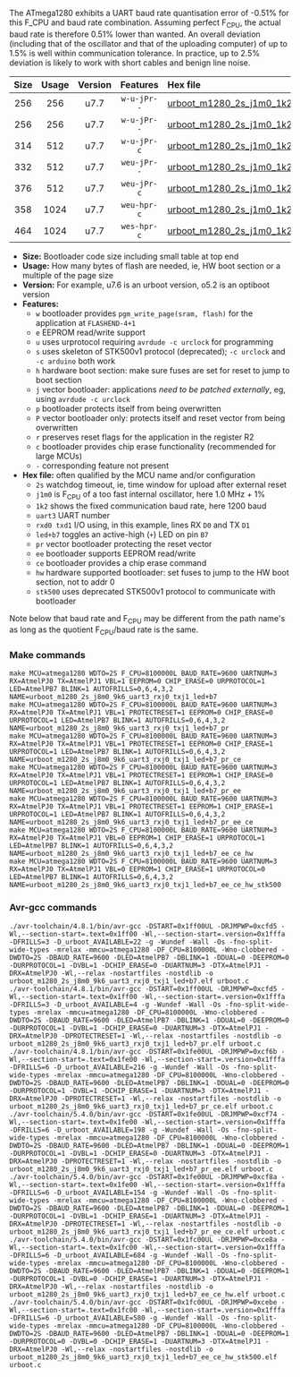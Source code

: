 The ATmega1280 exhibits a UART baud rate quantisation error of -0.51% for this F_CPU and baud rate combination. Assuming perfect F<sub>CPU</sub>, the actual baud rate is therefore 0.51% lower than wanted. An overall deviation (including that of the oscillator and that of the uploading computer) of up to 1.5% is well within communication tolerance. In practice, up to 2.5% deviation is likely to work with short cables and benign line noise.

|Size|Usage|Version|Features|Hex file|
|:-:|:-:|:-:|:-:|:--|
|256|256|u7.7|`w-u-jPr--`|[urboot_m1280_2s_j1m0_1k2_uart3_rxj0_txj1_led+b7.hex](https://raw.githubusercontent.com/stefanrueger/urboot.hex/main/boards/mega1280/atmega1280/watchdog_2_s/internal_oscillator_j%2B1.25%25/%2B1m000000_hz/%2B%2B%2B1k2_baud/uart3_rxj0_txj1/led%2Bb7/urboot_m1280_2s_j1m0_1k2_uart3_rxj0_txj1_led%2Bb7.hex)|
|256|256|u7.7|`w-u-jPr--`|[urboot_m1280_2s_j1m0_1k2_uart3_rxj0_txj1_led+b7_pr.hex](https://raw.githubusercontent.com/stefanrueger/urboot.hex/main/boards/mega1280/atmega1280/watchdog_2_s/internal_oscillator_j%2B1.25%25/%2B1m000000_hz/%2B%2B%2B1k2_baud/uart3_rxj0_txj1/led%2Bb7/urboot_m1280_2s_j1m0_1k2_uart3_rxj0_txj1_led%2Bb7_pr.hex)|
|314|512|u7.7|`w-u-jPr-c`|[urboot_m1280_2s_j1m0_1k2_uart3_rxj0_txj1_led+b7_pr_ce.hex](https://raw.githubusercontent.com/stefanrueger/urboot.hex/main/boards/mega1280/atmega1280/watchdog_2_s/internal_oscillator_j%2B1.25%25/%2B1m000000_hz/%2B%2B%2B1k2_baud/uart3_rxj0_txj1/led%2Bb7/urboot_m1280_2s_j1m0_1k2_uart3_rxj0_txj1_led%2Bb7_pr_ce.hex)|
|332|512|u7.7|`weu-jPr--`|[urboot_m1280_2s_j1m0_1k2_uart3_rxj0_txj1_led+b7_pr_ee.hex](https://raw.githubusercontent.com/stefanrueger/urboot.hex/main/boards/mega1280/atmega1280/watchdog_2_s/internal_oscillator_j%2B1.25%25/%2B1m000000_hz/%2B%2B%2B1k2_baud/uart3_rxj0_txj1/led%2Bb7/urboot_m1280_2s_j1m0_1k2_uart3_rxj0_txj1_led%2Bb7_pr_ee.hex)|
|376|512|u7.7|`weu-jPr-c`|[urboot_m1280_2s_j1m0_1k2_uart3_rxj0_txj1_led+b7_pr_ee_ce.hex](https://raw.githubusercontent.com/stefanrueger/urboot.hex/main/boards/mega1280/atmega1280/watchdog_2_s/internal_oscillator_j%2B1.25%25/%2B1m000000_hz/%2B%2B%2B1k2_baud/uart3_rxj0_txj1/led%2Bb7/urboot_m1280_2s_j1m0_1k2_uart3_rxj0_txj1_led%2Bb7_pr_ee_ce.hex)|
|358|1024|u7.7|`weu-hpr-c`|[urboot_m1280_2s_j1m0_1k2_uart3_rxj0_txj1_led+b7_ee_ce_hw.hex](https://raw.githubusercontent.com/stefanrueger/urboot.hex/main/boards/mega1280/atmega1280/watchdog_2_s/internal_oscillator_j%2B1.25%25/%2B1m000000_hz/%2B%2B%2B1k2_baud/uart3_rxj0_txj1/led%2Bb7/urboot_m1280_2s_j1m0_1k2_uart3_rxj0_txj1_led%2Bb7_ee_ce_hw.hex)|
|464|1024|u7.7|`wes-hpr-c`|[urboot_m1280_2s_j1m0_1k2_uart3_rxj0_txj1_led+b7_ee_ce_hw_stk500.hex](https://raw.githubusercontent.com/stefanrueger/urboot.hex/main/boards/mega1280/atmega1280/watchdog_2_s/internal_oscillator_j%2B1.25%25/%2B1m000000_hz/%2B%2B%2B1k2_baud/uart3_rxj0_txj1/led%2Bb7/urboot_m1280_2s_j1m0_1k2_uart3_rxj0_txj1_led%2Bb7_ee_ce_hw_stk500.hex)|

- **Size:** Bootloader code size including small table at top end
- **Usage:** How many bytes of flash are needed, ie, HW boot section or a multiple of the page size
- **Version:** For example, u7.6 is an urboot version, o5.2 is an optiboot version
- **Features:**
  + `w` bootloader provides `pgm_write_page(sram, flash)` for the application at `FLASHEND-4+1`
  + `e` EEPROM read/write support
  + `u` uses urprotocol requiring `avrdude -c urclock` for programming
  + `s` uses skeleton of STK500v1 protocol (deprecated); `-c urclock` and `-c arduino` both work
  + `h` hardware boot section: make sure fuses are set for reset to jump to boot section
  + `j` vector bootloader: applications *need to be patched externally*, eg, using `avrdude -c urclock`
  + `p` bootloader protects itself from being overwritten
  + `P` vector bootloader only: protects itself and reset vector from being overwritten
  + `r` preserves reset flags for the application in the register R2
  + `c` bootloader provides chip erase functionality (recommended for large MCUs)
  + `-` corresponding feature not present
- **Hex file:** often qualified by the MCU name and/or configuration
  + `2s` watchdog timeout, ie, time window for upload after external reset
  + `j1m0` is F<sub>CPU</sub> of a too fast internal oscillator, here 1.0 MHz + 1%
  + `1k2` shows the fixed communication baud rate, here 1200 baud
  + `uart3` UART number
  + `rxd0 txd1` I/O using, in this example, lines RX `D0` and TX `D1`
  + `led+b7` toggles an active-high (`+`) LED on pin `B7`
  + `pr` vector bootloader protecting the reset vector
  + `ee` bootloader supports EEPROM read/write
  + `ce` bootloader provides a chip erase command
  + `hw` hardware supported bootloader: set fuses to jump to the HW boot section, not to addr 0
  + `stk500` uses deprecated STK500v1 protocol to communicate with bootloader


Note below that baud rate and F<sub>CPU</sub> may be different from the path name's as long as the quotient F<sub>CPU</sub>/baud rate is the same.

### Make commands
```
make MCU=atmega1280 WDTO=2S F_CPU=8100000L BAUD_RATE=9600 UARTNUM=3 RX=AtmelPJ0 TX=AtmelPJ1 VBL=1 EEPROM=0 CHIP_ERASE=0 URPROTOCOL=1 LED=AtmelPB7 BLINK=1 AUTOFRILLS=0,6,4,3,2 NAME=urboot_m1280_2s_j8m0_9k6_uart3_rxj0_txj1_led+b7
make MCU=atmega1280 WDTO=2S F_CPU=8100000L BAUD_RATE=9600 UARTNUM=3 RX=AtmelPJ0 TX=AtmelPJ1 VBL=1 PROTECTRESET=1 EEPROM=0 CHIP_ERASE=0 URPROTOCOL=1 LED=AtmelPB7 BLINK=1 AUTOFRILLS=0,6,4,3,2 NAME=urboot_m1280_2s_j8m0_9k6_uart3_rxj0_txj1_led+b7_pr
make MCU=atmega1280 WDTO=2S F_CPU=8100000L BAUD_RATE=9600 UARTNUM=3 RX=AtmelPJ0 TX=AtmelPJ1 VBL=1 PROTECTRESET=1 EEPROM=0 CHIP_ERASE=1 URPROTOCOL=1 LED=AtmelPB7 BLINK=1 AUTOFRILLS=0,6,4,3,2 NAME=urboot_m1280_2s_j8m0_9k6_uart3_rxj0_txj1_led+b7_pr_ce
make MCU=atmega1280 WDTO=2S F_CPU=8100000L BAUD_RATE=9600 UARTNUM=3 RX=AtmelPJ0 TX=AtmelPJ1 VBL=1 PROTECTRESET=1 EEPROM=1 CHIP_ERASE=0 URPROTOCOL=1 LED=AtmelPB7 BLINK=1 AUTOFRILLS=0,6,4,3,2 NAME=urboot_m1280_2s_j8m0_9k6_uart3_rxj0_txj1_led+b7_pr_ee
make MCU=atmega1280 WDTO=2S F_CPU=8100000L BAUD_RATE=9600 UARTNUM=3 RX=AtmelPJ0 TX=AtmelPJ1 VBL=1 PROTECTRESET=1 EEPROM=1 CHIP_ERASE=1 URPROTOCOL=1 LED=AtmelPB7 BLINK=1 AUTOFRILLS=0,6,4,3,2 NAME=urboot_m1280_2s_j8m0_9k6_uart3_rxj0_txj1_led+b7_pr_ee_ce
make MCU=atmega1280 WDTO=2S F_CPU=8100000L BAUD_RATE=9600 UARTNUM=3 RX=AtmelPJ0 TX=AtmelPJ1 VBL=0 EEPROM=1 CHIP_ERASE=1 URPROTOCOL=1 LED=AtmelPB7 BLINK=1 AUTOFRILLS=0,6,4,3,2 NAME=urboot_m1280_2s_j8m0_9k6_uart3_rxj0_txj1_led+b7_ee_ce_hw
make MCU=atmega1280 WDTO=2S F_CPU=8100000L BAUD_RATE=9600 UARTNUM=3 RX=AtmelPJ0 TX=AtmelPJ1 VBL=0 EEPROM=1 CHIP_ERASE=1 URPROTOCOL=0 LED=AtmelPB7 BLINK=1 AUTOFRILLS=0,6,4,3,2 NAME=urboot_m1280_2s_j8m0_9k6_uart3_rxj0_txj1_led+b7_ee_ce_hw_stk500
```

### Avr-gcc commands
```
./avr-toolchain/4.8.1/bin/avr-gcc -DSTART=0x1ff00UL -DRJMPWP=0xcfd5 -Wl,--section-start=.text=0x1ff00 -Wl,--section-start=.version=0x1fffa -DFRILLS=3 -D_urboot_AVAILABLE=22 -g -Wundef -Wall -Os -fno-split-wide-types -mrelax -mmcu=atmega1280 -DF_CPU=8100000L -Wno-clobbered -DWDTO=2S -DBAUD_RATE=9600 -DLED=AtmelPB7 -DBLINK=1 -DDUAL=0 -DEEPROM=0 -DURPROTOCOL=1 -DVBL=1 -DCHIP_ERASE=0 -DUARTNUM=3 -DTX=AtmelPJ1 -DRX=AtmelPJ0 -Wl,--relax -nostartfiles -nostdlib -o urboot_m1280_2s_j8m0_9k6_uart3_rxj0_txj1_led+b7.elf urboot.c
./avr-toolchain/4.8.1/bin/avr-gcc -DSTART=0x1ff00UL -DRJMPWP=0xcfd5 -Wl,--section-start=.text=0x1ff00 -Wl,--section-start=.version=0x1fffa -DFRILLS=3 -D_urboot_AVAILABLE=4 -g -Wundef -Wall -Os -fno-split-wide-types -mrelax -mmcu=atmega1280 -DF_CPU=8100000L -Wno-clobbered -DWDTO=2S -DBAUD_RATE=9600 -DLED=AtmelPB7 -DBLINK=1 -DDUAL=0 -DEEPROM=0 -DURPROTOCOL=1 -DVBL=1 -DCHIP_ERASE=0 -DUARTNUM=3 -DTX=AtmelPJ1 -DRX=AtmelPJ0 -DPROTECTRESET=1 -Wl,--relax -nostartfiles -nostdlib -o urboot_m1280_2s_j8m0_9k6_uart3_rxj0_txj1_led+b7_pr.elf urboot.c
./avr-toolchain/4.8.1/bin/avr-gcc -DSTART=0x1fe00UL -DRJMPWP=0xcf6b -Wl,--section-start=.text=0x1fe00 -Wl,--section-start=.version=0x1fffa -DFRILLS=6 -D_urboot_AVAILABLE=216 -g -Wundef -Wall -Os -fno-split-wide-types -mrelax -mmcu=atmega1280 -DF_CPU=8100000L -Wno-clobbered -DWDTO=2S -DBAUD_RATE=9600 -DLED=AtmelPB7 -DBLINK=1 -DDUAL=0 -DEEPROM=0 -DURPROTOCOL=1 -DVBL=1 -DCHIP_ERASE=1 -DUARTNUM=3 -DTX=AtmelPJ1 -DRX=AtmelPJ0 -DPROTECTRESET=1 -Wl,--relax -nostartfiles -nostdlib -o urboot_m1280_2s_j8m0_9k6_uart3_rxj0_txj1_led+b7_pr_ce.elf urboot.c
./avr-toolchain/5.4.0/bin/avr-gcc -DSTART=0x1fe00UL -DRJMPWP=0xcf74 -Wl,--section-start=.text=0x1fe00 -Wl,--section-start=.version=0x1fffa -DFRILLS=6 -D_urboot_AVAILABLE=198 -g -Wundef -Wall -Os -fno-split-wide-types -mrelax -mmcu=atmega1280 -DF_CPU=8100000L -Wno-clobbered -DWDTO=2S -DBAUD_RATE=9600 -DLED=AtmelPB7 -DBLINK=1 -DDUAL=0 -DEEPROM=1 -DURPROTOCOL=1 -DVBL=1 -DCHIP_ERASE=0 -DUARTNUM=3 -DTX=AtmelPJ1 -DRX=AtmelPJ0 -DPROTECTRESET=1 -Wl,--relax -nostartfiles -nostdlib -o urboot_m1280_2s_j8m0_9k6_uart3_rxj0_txj1_led+b7_pr_ee.elf urboot.c
./avr-toolchain/5.4.0/bin/avr-gcc -DSTART=0x1fe00UL -DRJMPWP=0xcf8a -Wl,--section-start=.text=0x1fe00 -Wl,--section-start=.version=0x1fffa -DFRILLS=6 -D_urboot_AVAILABLE=154 -g -Wundef -Wall -Os -fno-split-wide-types -mrelax -mmcu=atmega1280 -DF_CPU=8100000L -Wno-clobbered -DWDTO=2S -DBAUD_RATE=9600 -DLED=AtmelPB7 -DBLINK=1 -DDUAL=0 -DEEPROM=1 -DURPROTOCOL=1 -DVBL=1 -DCHIP_ERASE=1 -DUARTNUM=3 -DTX=AtmelPJ1 -DRX=AtmelPJ0 -DPROTECTRESET=1 -Wl,--relax -nostartfiles -nostdlib -o urboot_m1280_2s_j8m0_9k6_uart3_rxj0_txj1_led+b7_pr_ee_ce.elf urboot.c
./avr-toolchain/5.4.0/bin/avr-gcc -DSTART=0x1fc00UL -DRJMPWP=0xce8a -Wl,--section-start=.text=0x1fc00 -Wl,--section-start=.version=0x1fffa -DFRILLS=6 -D_urboot_AVAILABLE=684 -g -Wundef -Wall -Os -fno-split-wide-types -mrelax -mmcu=atmega1280 -DF_CPU=8100000L -Wno-clobbered -DWDTO=2S -DBAUD_RATE=9600 -DLED=AtmelPB7 -DBLINK=1 -DDUAL=0 -DEEPROM=1 -DURPROTOCOL=1 -DVBL=0 -DCHIP_ERASE=1 -DUARTNUM=3 -DTX=AtmelPJ1 -DRX=AtmelPJ0 -Wl,--relax -nostartfiles -nostdlib -o urboot_m1280_2s_j8m0_9k6_uart3_rxj0_txj1_led+b7_ee_ce_hw.elf urboot.c
./avr-toolchain/5.4.0/bin/avr-gcc -DSTART=0x1fc00UL -DRJMPWP=0xcebe -Wl,--section-start=.text=0x1fc00 -Wl,--section-start=.version=0x1fffa -DFRILLS=6 -D_urboot_AVAILABLE=580 -g -Wundef -Wall -Os -fno-split-wide-types -mrelax -mmcu=atmega1280 -DF_CPU=8100000L -Wno-clobbered -DWDTO=2S -DBAUD_RATE=9600 -DLED=AtmelPB7 -DBLINK=1 -DDUAL=0 -DEEPROM=1 -DURPROTOCOL=0 -DVBL=0 -DCHIP_ERASE=1 -DUARTNUM=3 -DTX=AtmelPJ1 -DRX=AtmelPJ0 -Wl,--relax -nostartfiles -nostdlib -o urboot_m1280_2s_j8m0_9k6_uart3_rxj0_txj1_led+b7_ee_ce_hw_stk500.elf urboot.c
```

